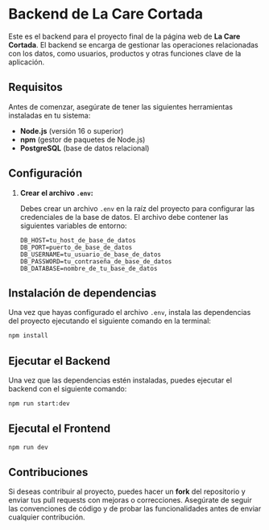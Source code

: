 # Backend de La Care Cortada

Este es el backend para el proyecto final de la página web de **La Care Cortada**. El backend se encarga de gestionar las operaciones relacionadas con los datos, como usuarios, productos y otras funciones clave de la aplicación.

## Requisitos

Antes de comenzar, asegúrate de tener las siguientes herramientas instaladas en tu sistema:

- **Node.js** (versión 16 o superior)
- **npm** (gestor de paquetes de Node.js)
- **PostgreSQL** (base de datos relacional)

## Configuración

1. **Crear el archivo `.env`:**

   Debes crear un archivo `.env` en la raíz del proyecto para configurar las credenciales de la base de datos. El archivo debe contener las siguientes variables de entorno:

   ```env
   DB_HOST=tu_host_de_base_de_datos
   DB_PORT=puerto_de_base_de_datos
   DB_USERNAME=tu_usuario_de_base_de_datos
   DB_PASSWORD=tu_contraseña_de_base_de_datos
   DB_DATABASE=nombre_de_tu_base_de_datos
   
## Instalación de dependencias

Una vez que hayas configurado el archivo `.env`, instala las dependencias del proyecto ejecutando el siguiente comando en la terminal:

```bash
npm install
```
## Ejecutar el Backend

Una vez que las dependencias estén instaladas, puedes ejecutar el backend con el siguiente comando:

```bash
npm run start:dev
```
## Ejecutal el Frontend
```bash
npm run dev
```
## Contribuciones

Si deseas contribuir al proyecto, puedes hacer un **fork** del repositorio y enviar tus pull requests con mejoras o correcciones. Asegúrate de seguir las convenciones de código y de probar las funcionalidades antes de enviar cualquier contribución.
